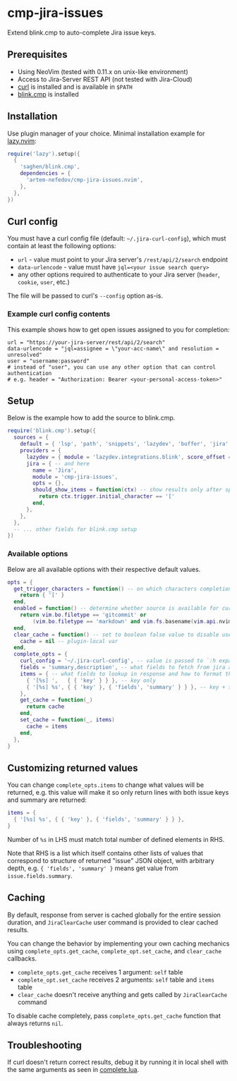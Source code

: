 # cmp-jira-issues

Extend blink.cmp to auto-complete Jira issue keys.

## Prerequisites

- Using NeoVim (tested with 0.11.x on unix-like environment)
- Access to Jira-Server REST API (not tested with Jira-Cloud)
- [curl](https://curl.se/) is installed and is available in `$PATH`
- [blink.cmp](https://github.com/saghen/blink.cmp) is installed

## Installation

Use plugin manager of your choice.
Minimal installation example for [lazy.nvim](https://github.com/folke/lazy.nvim):

```lua
require('lazy').setup({
  {
    'saghen/blink.cmp',
    dependencies = {
      'artem-nefedov/cmp-jira-issues.nvim',
    },
  },
})
```

## Curl config

You must have a curl config file (default: `~/.jira-curl-config`), which must
contain at least the following options:

- `url` - value must point to your Jira server's `/rest/api/2/search` endpoint
- `data-urlencode` - value must have `jql=<your issue search query>`
- any other options required to authenticate to your Jira server (`header`, `cookie`, `user`, etc.)

The file will be passed to curl's `--config` option as-is.

### Example curl config contents

This example shows how to get open issues assigned to you for completion:

```
url = "https://your-jira-server/rest/api/2/search"
data-urlencode = "jql=assignee = \"your-acc-name\" and resolution = unresolved"
user = "username:password"
# instead of "user", you can use any other option that can control authentication
# e.g. header = "Authorization: Bearer <your-personal-access-token>"
```

## Setup

Below is the example how to add the source to blink.cmp.

```lua
require('blink.cmp').setup({
  sources = {
    default = { 'lsp', 'path', 'snippets', 'lazydev', 'buffer', 'jira' }, -- specify here...
    providers = {
      lazydev = { module = 'lazydev.integrations.blink', score_offset = 100 },
      jira = { -- and here
        name = 'Jira',
        module = 'cmp-jira-issues',
        opts = {},
        should_show_items = function(ctx) -- show results only after specific character
          return ctx.trigger.initial_character == '['
        end,
      },
    },
  },
  -- ... other fields for blink.cmp setup
})
```

### Available options

Below are all available options with their respective default values.

```lua
opts = {
  get_trigger_characters = function() -- on which characters completion is triggered
    return { '[' }
  end,
  enabled = function() -- determine whether source is available for current buffer
    return vim.bo.filetype == 'gitcommit' or
        (vim.bo.filetype == 'markdown' and vim.fs.basename(vim.api.nvim_buf_get_name(0)) == 'CHANGELOG.md')
  end,
  clear_cache = function() -- set to boolean false value to disable user command creation
    cache = nil -- plugin-local var
  end,
  complete_opts = {
    curl_config = '~/.jira-curl-config', -- value is passed to `:h expand()`
    fields = 'summary,description', -- what fields to fetch from jira api
    items = { -- what fields to lookup in response and how to format them
      { '[%s] ',   { { 'key' } } }, -- key only
      { '[%s] %s', { { 'key' }, { 'fields', 'summary' } } }, -- key + summary
    },
    get_cache = function(_)
      return cache
    end,
    set_cache = function(_, items)
      cache = items
    end,
  },
}
```

## Customizing returned values

You can change `complete_opts.items` to change what values will be returned,
e.g. this value will make it so only return lines with both issue keys and summary are returned:

```lua
items = {
  { '[%s] %s', { { 'key' }, { 'fields', 'summary' } } },
}
```

Number of `%s` in LHS must match total number of defined elements in RHS.

Note that RHS is a list which itself contains other lists of values that correspond
to structure of returned "issue" JSON object, with arbitrary depth,
e.g. `{ 'fields', 'summary' }` means get value from `issue.fields.summary`.

## Caching

By default, response from server is cached globally for the entire session duration,
and `JiraClearCache` user command is provided to clear cached results.

You can change the behavior by implementing your own caching mechanics using
`complete_opts.get_cache`, `complete_opt.set_cache`, and `clear_cache` callbacks.

- `complete_opts.get_cache` receives 1 argument: `self` table
- `complete_opt.set_cache` receives 2 arguments: `self` table and `items` table
- `clear_cache` doesn't receive anything and gets called by `JiraClearCache` command

To disable cache completely, pass `complete_opts.get_cache` function that always returns `nil`.

## Troubleshooting

If curl doesn't return correct results, debug it by running it in local shell
with the same arguments as seen in [complete.lua](lua/cmp-jira-issues/complete.lua).

